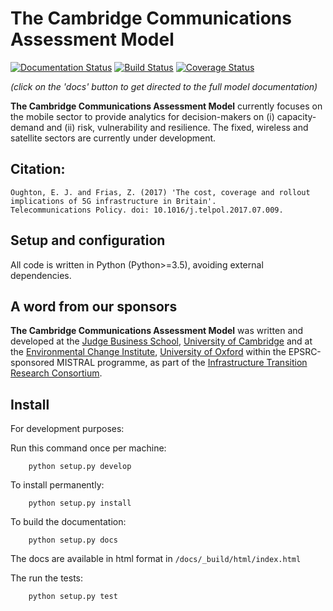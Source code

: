 # The Cambridge Communications Assessment Model
[![Documentation Status](https://img.shields.io/badge/docs-latest-brightgreen.svg)](http://ccam.readthedocs.io/en/latest/?badge=latest)
[![Build Status](https://travis-ci.org/nismod/digital_comms.svg?branch=master)](https://travis-ci.org/nismod/digital_comms)
[![Coverage Status](https://coveralls.io/repos/github/nismod/digital_comms/badge.svg?branch=master)](https://coveralls.io/github/nismod/digital_comms?branch=master)

*(click on the 'docs' button to get directed to the full model documentation)*

**The Cambridge Communications Assessment Model** currently focuses on
the mobile sector to provide analytics for
decision-makers on (i) capacity-demand and (ii) risk, vulnerability
and resilience. The fixed, wireless and satellite sectors are currently under development.

## Citation:
```
Oughton, E. J. and Frias, Z. (2017) 'The cost, coverage and rollout implications of 5G infrastructure in Britain'.
Telecommunications Policy. doi: 10.1016/j.telpol.2017.07.009.

```

## Setup and configuration

All code is written in Python (Python>=3.5), avoiding external dependencies.

## A word from our sponsors

**The Cambridge Communications Assessment Model** was written and
developed at the [Judge Business School](http://www.jbs.cam.ac.uk/home/),
[University of Cambridge](http://www.cam.ac.uk/) and at the [Environmental Change Institute](http://www.eci.ox.ac.uk/),
[University of Oxford](https://www.ox.ac.uk/) within the EPSRC-sponsored MISTRAL programme,
as part of the [Infrastructure Transition Research Consortium](http://www.itrc.org.uk/).

## Install

For development purposes:

Run this command once per machine:

        python setup.py develop

To install permanently:

        python setup.py install

To build the documentation:

        python setup.py docs

The docs are available in html format in `/docs/_build/html/index.html`

The run the tests:

        python setup.py test
